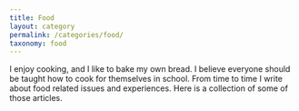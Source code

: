 ```yaml
---
title: Food
layout: category
permalink: /categories/food/
taxonomy: food
---
```


I enjoy cooking, and I like to bake my own bread. I believe everyone should be taught how to cook for themselves in school. From time to time I write about food related issues and experiences. Here is a collection of some of those articles.
